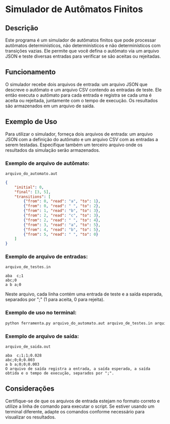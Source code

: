 # Simulador de Autômatos Finitos

## Descrição
Este programa é um simulador de autômatos finitos que pode processar autômatos determinísticos, não determinísticos e não determinísticos com transições vazias. Ele permite que você defina o autômato via um arquivo JSON e teste diversas entradas para verificar se são aceitas ou rejeitadas.

## Funcionamento
O simulador recebe dois arquivos de entrada: um arquivo JSON que descreve o autômato e um arquivo CSV contendo as entradas de teste. Ele então executa o autômato para cada entrada e registra se cada uma é aceita ou rejeitada, juntamente com o tempo de execução. Os resultados são armazenados em um arquivo de saída.

## Exemplo de Uso
Para utilizar o simulador, forneça dois arquivos de entrada: um arquivo JSON com a definição do autômato e um arquivo CSV com as entradas a serem testadas. Especifique também um terceiro arquivo onde os resultados da simulação serão armazenados.

### Exemplo de arquivo de autômato:
`arquivo_do_automato.aut`
```json
{
    "initial": 0,
    "final": [3, 5],
    "transitions": [
        {"from": 0, "read": "a", "to": 1},
        {"from": 0, "read": " ", "to": 2},
        {"from": 1, "read": "b", "to": 3},
        {"from": 2, "read": "c", "to": 3},
        {"from": 2, "read": " ", "to": 4},
        {"from": 3, "read": "a", "to": 5},
        {"from": 4, "read": "b", "to": 5},
        {"from": 5, "read": " ", "to": 0}
    ]
}
```
### Exemplo de arquivo de entradas:
`arquivo_de_testes.in`
```
aba  c;1
abc;0
a b a;0
```
Neste arquivo, cada linha contém uma entrada de teste e a saída esperada, separados por ";" (1 para aceita, 0 para rejeita).

### Exemplo de uso no terminal:
```bash
python ferramenta.py arquivo_do_automato.aut arquivo_de_testes.in arquivo_de_saida.out
```

### Exemplo de arquivo de saída:
`arquivo_de_saida.out`
```
aba  c;1;1;0.028
abc;0;0;0.003
a b a;0;0;0.003
O arquivo de saída registra a entrada, a saída esperada, a saída obtida e o tempo de execução, separados por ";".
```
##  Considerações
Certifique-se de que os arquivos de entrada estejam no formato correto e utilize a linha de comando para executar o script. Se estiver usando um terminal diferente, adapte os comandos conforme necessário para visualizar os resultados.





